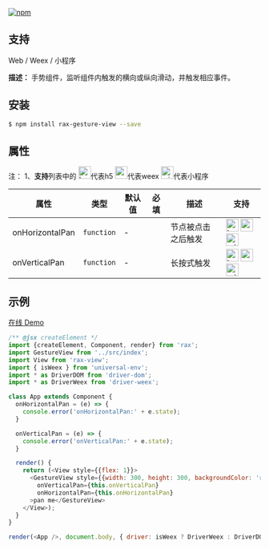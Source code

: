[![npm](https://img.shields.io/npm/v/universal-toast.svg)](https://www.npmjs.com/package/universal-toast)

## 支持
Web / Weex / 小程序

**描述：**
手势组件，监听组件内触发的横向或纵向滑动，并触发相应事件。

## 安装

```bash
$ npm install rax-gesture-view --save
```


## 属性
注：
1、**支持**列表中的 <img alt="browser" src="https://gw.alicdn.com/tfs/TB1uYFobGSs3KVjSZPiXXcsiVXa-200-200.svg" width="25px" height="25px" />代表h5 <img alt="weex" src="https://gw.alicdn.com/tfs/TB1jM0ebMaH3KVjSZFjXXcFWpXa-200-200.svg" width="25px" height="25px" />代表weex  <img alt="miniApp" src="https://gw.alicdn.com/tfs/TB1bBpmbRCw3KVjSZFuXXcAOpXa-200-200.svg" width="25px" height="25px" />代表小程序

| **属性**    | **类型**   | **默认值** | **必填** | **描述**           | **支持** |
| ----------- | ---------- | ---------- | ------------ | ------------------ | ------------ |
| onHorizontalPan     | `function` | -          |             | 节点被点击之后触发 | <img alt="browser" src="https://gw.alicdn.com/tfs/TB1uYFobGSs3KVjSZPiXXcsiVXa-200-200.svg" width="25px" height="25px" /> <img alt="weex" src="https://gw.alicdn.com/tfs/TB1jM0ebMaH3KVjSZFjXXcFWpXa-200-200.svg" width="25px" height="25px" /> <img alt="miniApp" src="https://gw.alicdn.com/tfs/TB1bBpmbRCw3KVjSZFuXXcAOpXa-200-200.svg" width="25px" height="25px" />  |
| onVerticalPan | `function` | -          |              | 长按式触发         | <img alt="browser" src="https://gw.alicdn.com/tfs/TB1uYFobGSs3KVjSZPiXXcsiVXa-200-200.svg" width="25px" height="25px" /> <img alt="weex" src="https://gw.alicdn.com/tfs/TB1jM0ebMaH3KVjSZFjXXcFWpXa-200-200.svg" width="25px" height="25px" /> <img alt="miniApp" src="https://gw.alicdn.com/tfs/TB1bBpmbRCw3KVjSZFuXXcAOpXa-200-200.svg" width="25px" height="25px" />    |

## 示例
[在线 Demo](https://jsplayground.taobao.org/raxplayground/f751c540-22f8-4fc8-aeeb-a6d4c74f81cc)
```js
/** @jsx createElement */
import {createElement, Component, render} from 'rax';
import GestureView from '../src/index';
import View from 'rax-view';
import { isWeex } from 'universal-env';
import * as DriverDOM from 'driver-dom';
import * as DriverWeex from 'driver-weex';

class App extends Component {
  onHorizontalPan = (e) => {
    console.error('onHorizontalPan:' + e.state);
  }

  onVerticalPan = (e) => {
    console.error('onVerticalPan:' + e.state);
  }

  render() {
    return (<View style={{flex: 1}}>
      <GestureView style={{width: 300, height: 300, backgroundColor: 'red'}}
        onVerticalPan={this.onVerticalPan}
        onHorizontalPan={this.onHorizontalPan}
      >pan me</GestureView>
    </View>);
  }
}

render(<App />, document.body, { driver: isWeex ? DriverWeex : DriverDOM });
```